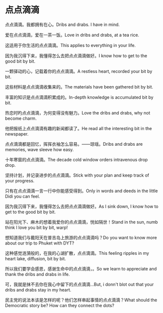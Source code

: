 # 点点滴滴

<p><span class="chinese">点点滴滴。我都拥有在心。</span><span class="english">Dribs and drabs. I have in mind.</span></p>

<p><span class="chinese">爱在点点滴滴，爱在一茶一饭。</span><span class="english">Love in dribs and drabs, at a tea rice.</span></p>

<p><span class="chinese">这适用于你生活的点点滴滴。</span><span class="english">This applies to everything in your life.</span></p>

<p><span class="chinese">因为我沉得下来，我懂得怎么去把点点滴滴做好。</span><span class="english">I know how to get to the good bit by bit.</span></p>

<p><span class="chinese">一颗驿动的心，记载着你的点点滴滴。</span><span class="english">A restless heart, recorded your bit by bit.</span></p>

<p><span class="chinese">这些材料是点点滴滴收集来的。</span><span class="english">The materials have been gathered bit by bit.</span></p>

<p><span class="chinese">丰富的知识是点点滴滴积累成的。</span><span class="english">In-depth knowledge is accumulated bit by bit.</span></p>

<p><span class="chinese">热恋时旳点点滴滴，为何变得没有魅力。</span><span class="english">Love the dribs and drabs, why not become charm.</span></p>

<p><span class="chinese">他把报纸上点点滴滴有趣的新闻都读了。</span><span class="english">He read all the interesting bit in the newspaper.</span></p>

<p><span class="chinese">点点滴滴都是回忆，挥挥衣袖怎么容易。——琼瑶。</span><span class="english">Dribs and drabs are memories, wave sleeve how easy.</span></p>

<p><span class="chinese">十年寒窗的点点滴滴。</span><span class="english">The decade cold window orders intravenous drop drop.</span></p>

<p><span class="chinese">坚持计划，并记录进步的点点滴滴。</span><span class="english">Stick with your plan and keep track of your progress.</span></p>

<p><span class="chinese">只有在点点滴滴一言一行中你能感受得到。</span><span class="english">Only in words and deeds in the little Didi you can feel.</span></p>

<p><span class="chinese">因为我沉得下来，我懂得怎么去把点点滴滴做好。</span><span class="english">As I sink down, I know how to get to the good bit by bit.</span></p>

<p><span class="chinese">站在阳光下、麻木的想着我爱你的点点滴滴，恍如隔世！</span><span class="english">Stand in the sun, numb think I love you bit by bit, warp!</span></p>

<p><span class="chinese">想知道我们与戴阳天在普吉岛上旅游的点点滴滴吗？</span><span class="english">Do you want to know more about our trip to Phuket with DYT?</span></p>

<p><span class="chinese">这种感觉涟漪般的，在我的心湖扩散，点点滴滴。</span><span class="english">This feeling ripples in my heart lake, diffusion, bit by bit.</span></p>

<p><span class="chinese">所以我们要学会感恩，感谢生命中的点点滴滴，。</span><span class="english">So we learn to appreciate and thank the dribs and drabs in life.</span></p>

<p><span class="chinese">可，我就是抹不去你在我心中留下的点点滴滴…</span><span class="english">But, i donn't blot out that your dribs and drabs stay in my heart.</span></p>

<p><span class="chinese">民主党的说法本该是怎样的呢？他们怎样串起事情的点点滴滴？</span><span class="english">What should the Democratic story be? How can they connect the dots?</span></p>

